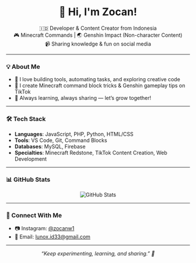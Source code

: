 <h1 align="center">👋 Hi, I'm Zocan!</h1>
<p align="center">
  🇮🇩 Developer & Content Creator from Indonesia<br>
  🎮 Minecraft Commands | 🌏 Genshin Impact (Non-character Content)<br>
  📹 Sharing knowledge & fun on social media
</p>

---

### 💡 About Me

- 🔧 I love building tools, automating tasks, and exploring creative code
- 🎥 I create Minecraft command block tricks & Genshin gameplay tips on TikTok
- 💬 Always learning, always sharing — let’s grow together!

---

### 🛠️ Tech Stack

- **Languages**: JavaScript, PHP, Python, HTML/CSS  
- **Tools**: VS Code, Git, Command Blocks  
- **Databases**: MySQL, Firebase  
- **Specialties**: Minecraft Redstone, TikTok Content Creation, Web Development  

---

### 📊 GitHub Stats

<p align="center">
  <img src="https://github-readme-stats.vercel.app/api?username=zocanw1&show_icons=true&theme=tokyonight" alt="GitHub Stats" />
</p>

---

### 🔗 Connect With Me

- 📷 Instagram: [@zocanw1](https://www.instagram.com/zocanw?igsh=MW55NGFxenJ2MGQ0NA==)  
- 📧 Email: [lunox.id33@gmail.com](mailto:lunox.id33@gmail.com)

---

<p align="center"><i>“Keep experimenting, learning, and sharing.” 🌱</i></p>
